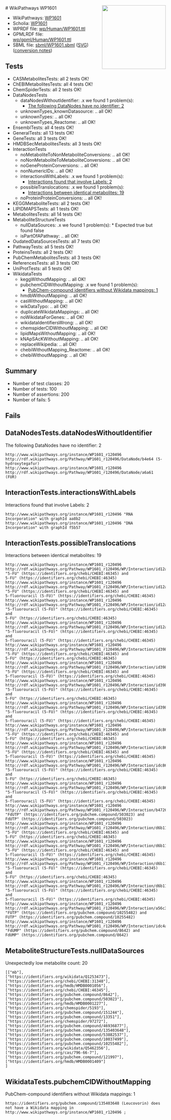 <img style="float: right; width: 200px" src="../logo.png" />
# WikiPathways WP1601

* WikiPathways: [WP1601](https://identifiers.org/wikipathways:WP1601)
* Scholia: [WP1601](https://scholia.toolforge.org/wikipathways/WP1601)
* WPRDF file: [wp/Human/WP1601.ttl](../wp/Human/WP1601.ttl)
* GPMLRDF file: [wp/gpml/Human/WP1601.ttl](../wp/gpml/Human/WP1601.ttl)
* SBML file: [sbml/WP1601.sbml](../sbml/WP1601.sbml) ([SVG](../sbml/WP1601.svg)) ([conversion notes](../sbml/WP1601.txt))

## Tests
* CASMetabolitesTests: all 2 tests OK!
* ChEBIMetabolitesTests: all 4 tests OK!
* ChemSpiderTests: all 2 tests OK!
* DataNodesTests
    * dataNodesWithoutIdentifier: .x we found 1 problem(s):
        * [The following DataNodes have no identifier: 2](#d2d32fa1)
    * unknownTypes_knownDatasource: .. all OK!
    * unknownTypes: .. all OK!
    * unknownTypes_Reactome: .. all OK!
* EnsemblTests: all 4 tests OK!
* GeneralTests: all 13 tests OK!
* GeneTests: all 3 tests OK!
* HMDBSecMetabolitesTests: all 3 tests OK!
* InteractionTests
    * noMetaboliteToNonMetaboliteConversions: .. all OK!
    * noNonMetaboliteToMetaboliteConversions: .. all OK!
    * noGeneProteinConversions: .. all OK!
    * nonNumericIDs: .. all OK!
    * interactionsWithLabels: .x we found 1 problem(s):
        * [Interactions found that involve Labels: 2](#630d2679)
    * possibleTranslocations: .x we found 1 problem(s):
        * [Interactions between identical metabolites: 19](#dc76dff5)
    * noProteinProteinConversions: .. all OK!
* KEGGMetaboliteTests: all 2 tests OK!
* LIPIDMAPSTests: all 1 tests OK!
* MetabolitesTests: all 14 tests OK!
* MetaboliteStructureTests
    * nullDataSources: .x we found 1 problem(s):
            * Expected true but found false
    * isPartOfAPathway: .. all OK!
* OudatedDataSourcesTests: all 7 tests OK!
* PathwayTests: all 5 tests OK!
* ProteinsTests: all 2 tests OK!
* PubChemMetabolitesTests: all 3 tests OK!
* ReferencesTests: all 3 tests OK!
* UniProtTests: all 5 tests OK!
* WikidataTests
    * keggWithoutMapping: .. all OK!
    * pubchemCIDWithoutMapping: .x we found 1 problem(s):
        * [PubChem-compound identifiers without Wikidata mappings: 1](#e6d6fbf)
    * hmdbWithoutMapping: .. all OK!
    * casWithoutMapping: .. all OK!
    * wikDataTypo: .. all OK!
    * duplicateWikidataMappings: .. all OK!
    * noWikidataForGenes: .. all OK!
    * wikidataIdentifiersWrong: .. all OK!
    * chemspiderCIDWithoutMapping: .. all OK!
    * lipidMapsWithoutMapping: .. all OK!
    * kNApSAcKWithoutMapping: .. all OK!
    * replaceWikipedia: .. all OK!
    * chebiWithoutMapping_Reactome: .. all OK!
    * chebiWithoutMapping: .. all OK!


## Summary

* Number of test classes: 20
* Number of tests: 100
* Number of assertions: 200
* Number of fails: 5

## Fails

<a name="d2d32fa1" />

## DataNodesTests.dataNodesWithoutIdentifier

The following DataNodes have no identifier: 2
```
http://www.wikipathways.org/instance/WP1601_r120496 http://rdf.wikipathways.org/Pathway/WP1601_r120496/DataNode/b4e64 (5-hydroxytegafur)
http://www.wikipathways.org/instance/WP1601_r120496 http://rdf.wikipathways.org/Pathway/WP1601_r120496/DataNode/a6a61 (FUR)
```

<a name="630d2679" />

## InteractionTests.interactionsWithLabels

Interactions found that involve Labels: 2
```
http://www.wikipathways.org/instance/WP1601_r120496 "RNA Incorporation" with graphId aa8b2
http://www.wikipathways.org/instance/WP1601_r120496 "DNA Incorporation" with graphId f5b57
```

<a name="dc76dff5" />

## InteractionTests.possibleTranslocations

Interactions between identical metabolites: 19
```
http://www.wikipathways.org/instance/WP1601_r120496 http://rdf.wikipathways.org/Pathway/WP1601_r120496/WP/Interaction/id12aaa43 "5-FU" (https://identifiers.org/chebi/CHEBI:46345) and 
5-FU" (https://identifiers.org/chebi/CHEBI:46345)
http://www.wikipathways.org/instance/WP1601_r120496 http://rdf.wikipathways.org/Pathway/WP1601_r120496/WP/Interaction/id12aaa43 "5-FU" (https://identifiers.org/chebi/CHEBI:46345) and 
5-fluorouracil (5-FU)" (https://identifiers.org/chebi/CHEBI:46345)
http://www.wikipathways.org/instance/WP1601_r120496 http://rdf.wikipathways.org/Pathway/WP1601_r120496/WP/Interaction/id12aaa43 "5-fluorouracil (5-FU)" (https://identifiers.org/chebi/CHEBI:46345) and 
5-FU" (https://identifiers.org/chebi/CHEBI:46345)
http://www.wikipathways.org/instance/WP1601_r120496 http://rdf.wikipathways.org/Pathway/WP1601_r120496/WP/Interaction/id12aaa43 "5-fluorouracil (5-FU)" (https://identifiers.org/chebi/CHEBI:46345) and 
5-fluorouracil (5-FU)" (https://identifiers.org/chebi/CHEBI:46345)
http://www.wikipathways.org/instance/WP1601_r120496 http://rdf.wikipathways.org/Pathway/WP1601_r120496/WP/Interaction/id398367f4 "5-FU" (https://identifiers.org/chebi/CHEBI:46345) and 
5-FU" (https://identifiers.org/chebi/CHEBI:46345)
http://www.wikipathways.org/instance/WP1601_r120496 http://rdf.wikipathways.org/Pathway/WP1601_r120496/WP/Interaction/id398367f4 "5-FU" (https://identifiers.org/chebi/CHEBI:46345) and 
5-fluorouracil (5-FU)" (https://identifiers.org/chebi/CHEBI:46345)
http://www.wikipathways.org/instance/WP1601_r120496 http://rdf.wikipathways.org/Pathway/WP1601_r120496/WP/Interaction/id398367f4 "5-fluorouracil (5-FU)" (https://identifiers.org/chebi/CHEBI:46345) and 
5-FU" (https://identifiers.org/chebi/CHEBI:46345)
http://www.wikipathways.org/instance/WP1601_r120496 http://rdf.wikipathways.org/Pathway/WP1601_r120496/WP/Interaction/id398367f4 "5-fluorouracil (5-FU)" (https://identifiers.org/chebi/CHEBI:46345) and 
5-fluorouracil (5-FU)" (https://identifiers.org/chebi/CHEBI:46345)
http://www.wikipathways.org/instance/WP1601_r120496 http://rdf.wikipathways.org/Pathway/WP1601_r120496/WP/Interaction/idc86511af "5-FU" (https://identifiers.org/chebi/CHEBI:46345) and 
5-FU" (https://identifiers.org/chebi/CHEBI:46345)
http://www.wikipathways.org/instance/WP1601_r120496 http://rdf.wikipathways.org/Pathway/WP1601_r120496/WP/Interaction/idc86511af "5-FU" (https://identifiers.org/chebi/CHEBI:46345) and 
5-fluorouracil (5-FU)" (https://identifiers.org/chebi/CHEBI:46345)
http://www.wikipathways.org/instance/WP1601_r120496 http://rdf.wikipathways.org/Pathway/WP1601_r120496/WP/Interaction/idc86511af "5-fluorouracil (5-FU)" (https://identifiers.org/chebi/CHEBI:46345) and 
5-FU" (https://identifiers.org/chebi/CHEBI:46345)
http://www.wikipathways.org/instance/WP1601_r120496 http://rdf.wikipathways.org/Pathway/WP1601_r120496/WP/Interaction/idc86511af "5-fluorouracil (5-FU)" (https://identifiers.org/chebi/CHEBI:46345) and 
5-fluorouracil (5-FU)" (https://identifiers.org/chebi/CHEBI:46345)
http://www.wikipathways.org/instance/WP1601_r120496 http://rdf.wikipathways.org/Pathway/WP1601_r120496/WP/Interaction/b4726 "FdUTP" (https://identifiers.org/pubchem.compound/503023) and 
FdUTP" (https://identifiers.org/pubchem.compound/503023)
http://www.wikipathways.org/instance/WP1601_r120496 http://rdf.wikipathways.org/Pathway/WP1601_r120496/WP/Interaction/d6b11 "5-FU" (https://identifiers.org/chebi/CHEBI:46345) and 
5-FU" (https://identifiers.org/chebi/CHEBI:46345)
http://www.wikipathways.org/instance/WP1601_r120496 http://rdf.wikipathways.org/Pathway/WP1601_r120496/WP/Interaction/d6b11 "5-FU" (https://identifiers.org/chebi/CHEBI:46345) and 
5-fluorouracil (5-FU)" (https://identifiers.org/chebi/CHEBI:46345)
http://www.wikipathways.org/instance/WP1601_r120496 http://rdf.wikipathways.org/Pathway/WP1601_r120496/WP/Interaction/d6b11 "5-fluorouracil (5-FU)" (https://identifiers.org/chebi/CHEBI:46345) and 
5-FU" (https://identifiers.org/chebi/CHEBI:46345)
http://www.wikipathways.org/instance/WP1601_r120496 http://rdf.wikipathways.org/Pathway/WP1601_r120496/WP/Interaction/d6b11 "5-fluorouracil (5-FU)" (https://identifiers.org/chebi/CHEBI:46345) and 
5-fluorouracil (5-FU)" (https://identifiers.org/chebi/CHEBI:46345)
http://www.wikipathways.org/instance/WP1601_r120496 http://rdf.wikipathways.org/Pathway/WP1601_r120496/WP/Interaction/a56c3 "FUTP" (https://identifiers.org/pubchem.compound/10255482) and 
FUTP" (https://identifiers.org/pubchem.compound/10255482)
http://www.wikipathways.org/instance/WP1601_r120496 http://rdf.wikipathways.org/Pathway/WP1601_r120496/WP/Interaction/idc4a8efbd "FdUMP" (https://identifiers.org/pubchem.compound/8642) and 
FdUMP" (https://identifiers.org/pubchem.compound/8642)
```

<a name="919041a8" />

## MetaboliteStructureTests.nullDataSources

Unexpectedly low metabolite count: 20
```
[["mb"],
["https://identifiers.org/wikidata/Q1253473"],
["https://identifiers.org/chebi/CHEBI:31348"],
["https://identifiers.org/hmdb/HMDB0001056"],
["https://identifiers.org/chebi/CHEBI:46345"],
["https://identifiers.org/pubchem.compound/8642"],
["https://identifiers.org/pubchem.compound/503023"],
["https://identifiers.org/hmdb/HMDB0001227"],
["https://identifiers.org/chemspider/5193"],
["https://identifiers.org/pubchem.compound/151244"],
["https://identifiers.org/pubchem.compound/13351"],
["https://identifiers.org/chemspider/97272"],
["https://identifiers.org/pubchem.compound/46936877"],
["https://identifiers.org/pubchem.compound/135403648"],
["https://identifiers.org/pubchem.compound/53882537"],
["https://identifiers.org/pubchem.compound/10037499"],
["https://identifiers.org/pubchem.compound/10255482"],
["https://identifiers.org/wikidata/Q5462356"],
["https://identifiers.org/cas/796-66-7"],
["https://identifiers.org/pubchem.compound/121997"],
["https://identifiers.org/hmdb/HMDB0001409"]
]
```

<a name="e6d6fbf" />

## WikidataTests.pubchemCIDWithoutMapping

PubChem-compound identifiers without Wikidata mappings: 1
```
https://identifiers.org/pubchem.compound/135403648 (Leucovorin) does not have a Wikidata mapping in http://www.wikipathways.org/instance/WP1601_r120496 ; 
```

